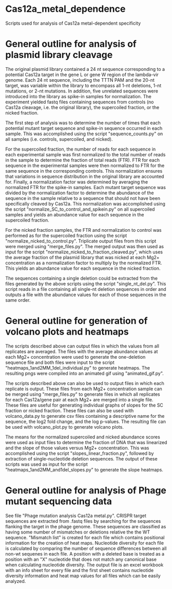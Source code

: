# Cas12a_metal_dependence
Scripts used for analysis of Cas12a metal-dependent specificity

# General outline for analysis of plasmid library cleavage
The original plasmid library contained a 24 nt sequence corresponding to a potential Cas12a target in the gene L or gene W region of the lambda-vir genome. Each 24 nt sequence, including the TTTN PAM and the 20-nt target, was variable within the library to encompass all 1-nt deletions, 1-nt mutations, or 2-nt mutations. In addition, five unrelated sequences were introduced into the library as spike-in samples for normalization. The experiment yielded fastq files containing sequences from controls (no Cas12a cleavage, i.e. the original library), the supercoiled fraction, or the nicked fraction.

The first step of analysis was to determine the number of times that each potential mutant target sequence and spike-in sequence occurred in each sample. This was accomplished using the script "sequence_counts.py" on all samples (i.e. controls, supercoiled, and nicked).

For the supercoiled fraction, the number of reads for each sequence in each experimental sample was first normalized to the total number of reads in the sample to determine the fraction of total reads (FTR). FTR for each sequence in the experimental samples were then normalized to FTR for the same sequence in the corresponding controls. This normalization ensures that variations in sequence distribution in the original library are accounted for. Finally, a normalization factor was determined by averaging the normalized FTR for the spike-in samples. Each mutant target sequence was divided by the normalization factor to determine the abundance of the sequence in the sample relative to a sequence that should not have been specifically cleaved by Cas12a. This normalization was accomplished using the script "normalize_SC_to_control_and_spikein.py" on all supercoiled samples and yields an abundance value for each sequence in the supercoiled fraction. 

For the nicked fraction samples, the FTR and normalization to control was performed as for the supercoiled fraction using the script "normalize_nicked_to_control.py". Triplicate output files from this script were merged using "merge_files.py". The merged output was then used as input for the script "normalize_nicked_to_fraction_cleaved.py", which uses the average fraction of the plasmid library that was nicked at each Mg2+ concentration as a normalization factor to multiply by the normalized FTR. This yields an abundance value for each sequence in the nicked fraction. 

The sequences containing a single deletion could be extracted from the files generated by the above scripts using the script "single_nt_del.py". This script reads in a file containing all single-nt deletion sequences in order and outputs a file with the abundance values for each of those sequences in the same order. 

# General outline for generation of volcano plots and heatmaps
The scripts described above can output files in which the values from all replicates are averaged. The files with the average abundance values at each Mg2+ concentration were used to generate the one-deletion sequence file and both files were input to the script "heatmaps_1and2MM_1del_individual.py" to generate heatmaps. The resulting pngs were compiled into an animated gif using "animated_gif.py".

The scripts described above can also be used to output files in which each replicate is output. These files from each Mg2+ concentration sample can be merged using "merge_files.py" to generate files in which all replicates for each Cas12a/gene pair at each Mg2+ are merged into a single file. These files are useful for generating individual graphs of slopes for the SC fraction or nicked fraction. These files can also be used with volcano_data.py to generate csv files containing a descriptive name for the sequence, the log2 fold change, and the log p-values. The resulting file can be used with volcano_plot.py to generate volcano plots.

The means for the normalized supercoiled and nicked abundance scores were  used as input files to determine the fraction of DNA that was linearized and the slope of those values versus Mg2+ concentration. This was accomplished using the script "slopes_linear_fraction.py", followed by extraction of single-nucleotide deletion sequences. The output of these scripts was used as input for the script "heatmaps_1and2MM_and1del_slopes.py" to generate the slope heatmaps.

# General outline for analysis of Phage mutant sequencing data
See file "Phage mutation analysis Cas12a metal.py". CRISPR target sequences are extracted from .fastq files by searching for the sequences flanking the target in the phage genome. These sequences are classified as having some number of mismatches or deletions relative the the WT sequence. "Mismatch list" is created for each file which contains positional information for the creation of heat maps. Nucleotide diversity for each file is calculated by comparing the number of sequence differences between all non-wt sequenes in each file. A position with a deleted base is treated as a position with an "X" nucleotide that does not match any canonical base when calculating nucleotide diversity. The output file is an excel workbook with an info sheet for every file and the first sheet contains nucleotide diversity information and heat map values for all files which can be easily analyzed. 
